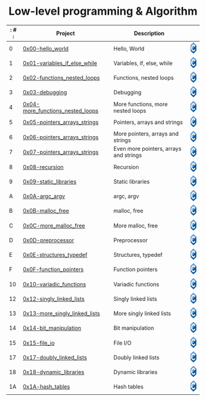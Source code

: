<h1 align="center">Low-level programming & Algorithm</h1>

<div align="center">

|: # :| Project | Description |  |  
| ----------- | ----------- | ----------- | ----------- |  
| 0 | [0x00-hello_world](https://github.com/cabreraezequiel/holbertonschool-low_level_programming/tree/master/0x00-hello_world "0x00-hello_world") | Hello, World | <img src="https://raw.githubusercontent.com/devicons/devicon/master/icons/c/c-original.svg" alt="c" width="30" height="30"/> |  
| 1 | [0x01-variables_if_else_while](https://github.com/cabreraezequiel/holbertonschool-low_level_programming/tree/master/0x01-variables_if_else_while "0x01-variables_if_else_while") | Variables, if, else, while  | <img src="https://raw.githubusercontent.com/devicons/devicon/master/icons/c/c-original.svg" alt="c" width="30" height="30"/> |  
| 2 | [0x02-functions_nested_loops](https://github.com/cabreraezequiel/holbertonschool-low_level_programming/tree/master/0x02-functions_nested_loops "0x02-functions_nested_loops") | Functions, nested loops | <img src="https://raw.githubusercontent.com/devicons/devicon/master/icons/c/c-original.svg" alt="c" width="30" height="30"/> |  
| 3 | [0x03-debugging](https://github.com/cabreraezequiel/holbertonschool-low_level_programming/tree/master/0x03-debugging "0x03-debugging") | Debugging | <img src="https://raw.githubusercontent.com/devicons/devicon/master/icons/c/c-original.svg" alt="c" width="30" height="30"/> |  
| 4 | [0x04-more_functions_nested_loops](https://github.com/cabreraezequiel/holbertonschool-low_level_programming/tree/master/0x04-more_functions_nested_loops "0x04-more_functions_nested_loops") | More functions, more nested loops  | <img src="https://raw.githubusercontent.com/devicons/devicon/master/icons/c/c-original.svg" alt="c" width="30" height="30"/> |  
| 5 | [0x05-pointers_arrays_strings](https://github.com/cabreraezequiel/holbertonschool-low_level_programming/tree/master/0x05-pointers_arrays_strings "0x05-pointers_arrays_strings") | Pointers, arrays and strings | <img src="https://raw.githubusercontent.com/devicons/devicon/master/icons/c/c-original.svg" alt="c" width="30" height="30"/> |  
| 6 | [0x06-pointers_arrays_strings](https://github.com/cabreraezequiel/holbertonschool-low_level_programming/tree/master/0x06-pointers_arrays_strings "0x06-pointers_arrays_strings") | More pointers, arrays and strings | <img src="https://raw.githubusercontent.com/devicons/devicon/master/icons/c/c-original.svg" alt="c" width="30" height="30"/> |  
| 7 | [0x07-pointers_arrays_strings](https://github.com/cabreraezequiel/holbertonschool-low_level_programming/tree/master/0x07-pointers_arrays_strings "0x07-pointers_arrays_strings") | Even more pointers, arrays and strings | <img src="https://raw.githubusercontent.com/devicons/devicon/master/icons/c/c-original.svg" alt="c" width="30" height="30"/> |  
| 8 | [0x08-recursion](https://github.com/cabreraezequiel/holbertonschool-low_level_programming/tree/master/0x08-recursion "0x08-recursion") | Recursion | <img src="https://raw.githubusercontent.com/devicons/devicon/master/icons/c/c-original.svg" alt="c" width="30" height="30"/> |  
| 9 | [0x09-static_libraries](https://github.com/cabreraezequiel/holbertonschool-low_level_programming/tree/master/0x09-static_libraries "0x09-static_libraries") | Static libraries | <img src="https://raw.githubusercontent.com/devicons/devicon/master/icons/c/c-original.svg" alt="c" width="30" height="30"/> | 
| A | [0x0A-argc_argv](https://github.com/cabreraezequiel/holbertonschool-low_level_programming/tree/master/0x0A-argc_argv "0x0A-argc_argv") | argc, argv | <img src="https://raw.githubusercontent.com/devicons/devicon/master/icons/c/c-original.svg" alt="c" width="30" height="30"/> |  
| B | [0x0B-malloc_free](https://github.com/cabreraezequiel/holbertonschool-low_level_programming/tree/master/0x0B-malloc_free "0x0B-malloc_free") | malloc, free  | <img src="https://raw.githubusercontent.com/devicons/devicon/master/icons/c/c-original.svg" alt="c" width="30" height="30"/> |  
| C | [0x0C-more_malloc_free](https://github.com/cabreraezequiel/holbertonschool-low_level_programming/tree/master/0x0C-more_malloc_free "0x0C-more_malloc_free") | More malloc, free | <img src="https://raw.githubusercontent.com/devicons/devicon/master/icons/c/c-original.svg" alt="c" width="30" height="30"/> |
| D | [0x0D-preprocessor](https://github.com/cabreraezequiel/holbertonschool-low_level_programming/tree/master/0x0D-preprocessor "0x0D-preprocessor") | Preprocessor | <img src="https://raw.githubusercontent.com/devicons/devicon/master/icons/c/c-original.svg" alt="c" width="30" height="30"/> |  
| E | [0x0E-structures_typedef](https://github.com/cabreraezequiel/holbertonschool-low_level_programming/tree/master/0x0E-structures_typedef "0x0E-structures_typedef") |  Structures, typedef  | <img src="https://raw.githubusercontent.com/devicons/devicon/master/icons/c/c-original.svg" alt="c" width="30" height="30"/> |  
| F | [0x0F-function_pointers](https://github.com/cabreraezequiel/holbertonschool-low_level_programming/tree/master/0x0F-function_pointers "0x0F-function_pointers") | Function pointers | <img src="https://raw.githubusercontent.com/devicons/devicon/master/icons/c/c-original.svg" alt="c" width="30" height="30"/> |
| 10 | [0x10-variadic_functions](https://github.com/cabreraezequiel/holbertonschool-low_level_programming/tree/master/0x10-variadic_functions "0x10-variadic_functions") | Variadic functions | <img src="https://raw.githubusercontent.com/devicons/devicon/master/icons/c/c-original.svg" alt="c" width="30" height="30"/> |
| 12 | [0x12-singly_linked_lists](https://github.com/cabreraezequiel/holbertonschool-low_level_programming/tree/master/0x12-singly_linked_lists "0x12-singly_linked_lists") | Singly linked lists | <img src="https://raw.githubusercontent.com/devicons/devicon/master/icons/c/c-original.svg" alt="c" width="30" height="30"/> |
| 13 | [0x13-more_singly_linked_lists](https://github.com/cabreraezequiel/holbertonschool-low_level_programming/tree/master/0x13-more_singly_linked_lists "0x13-more_singly_linked_lists") | More singly linked lists | <img src="https://raw.githubusercontent.com/devicons/devicon/master/icons/c/c-original.svg" alt="c" width="30" height="30"/> |
| 14 | [0x14-bit_manipulation](https://github.com/cabreraezequiel/holbertonschool-low_level_programming/tree/master/0x14-bit_manipulation "0x14-bit_manipulation") | Bit manipulation | <img src="https://raw.githubusercontent.com/devicons/devicon/master/icons/c/c-original.svg" alt="c" width="30" height="30"/> |
| 15 | [0x15-file_io](https://github.com/cabreraezequiel/holbertonschool-low_level_programming/tree/master/0x15-file_io "0x15-file_io") | File I/O | <img src="https://raw.githubusercontent.com/devicons/devicon/master/icons/c/c-original.svg" alt="c" width="30" height="30"/> |
| 17 | [0x17-doubly_linked_lists](https://github.com/cabreraezequiel/holbertonschool-low_level_programming/tree/master/0x17-doubly_linked_lists "0x17-doubly_linked_lists") | Doubly linked lists | <img src="https://raw.githubusercontent.com/devicons/devicon/master/icons/c/c-original.svg" alt="c" width="30" height="30"/> |
| 18 | [0x18-dynamic_libraries](https://github.com/cabreraezequiel/holbertonschool-low_level_programming/tree/master/0x18-dynamic_libraries "0x18-dynamic_libraries") | Dynamic libraries | <img src="https://raw.githubusercontent.com/devicons/devicon/master/icons/c/c-original.svg" alt="c" width="30" height="30"/> |
| 1A | [0x1A-hash_tables](https://github.com/cabreraezequiel/holbertonschool-low_level_programming/tree/master/0x1A-hash_tables "0x1A-hash_tables") | Hash tables | <img src="https://raw.githubusercontent.com/devicons/devicon/master/icons/c/c-original.svg" alt="c" width="30" height="30"/> |

</div>
